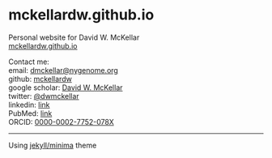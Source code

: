 # mckellardw.github.io  

Personal website for David W. McKellar  
[mckellardw.github.io](https://mckellardw.github.io/)  

Contact me:  
email: [dmckellar@nygenome.org](dmckellar@nygenome.org)  
github: [mckellardw](https://github.com/mckellardw)  
google scholar: [David W. McKellar](https://scholar.google.com/citations?user=Hta5xCcAAAAJ&hl=en&oi=ao)  
twitter: [@dwmckellar](https://twitter.com/dwmckellar)  
linkedin: [link](https://www.linkedin.com/in/dwmckellar/)  
PubMed: [link](https://pubmed.ncbi.nlm.nih.gov/?term=David+McKellar%5BAuthor%5D&sort=date)  
ORCID: [0000-0002-7752-078X](https://orcid.org/0000-0002-7752-078X)  

------------------------------------

Using [jekyll/minima](https://github.com/jekyll/minima) theme